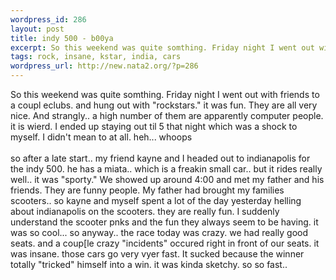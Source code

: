```yaml
--- 
wordpress_id: 286
layout: post
title: indy 500 - b00ya
excerpt: So this weekend was quite somthing. Friday night I went out with friends to a coupl eclubs. and hung out with "rockstars." it was fun. They are all very nice. And strangly.. a high number of them are apparently computer people. it is wierd. I ended up staying out til 5 that night which was a shock to myself. I didn't mean to at all. heh... whoopsso after a late start.. my friend kayne ...
tags: rock, insane, kstar, india, cars
wordpress_url: http://new.nata2.org/?p=286
---
```

So this weekend was quite somthing. Friday night I went out with friends to a coupl eclubs. and hung out with "rockstars." it was fun. They are all very nice. And strangly.. a high number of them are apparently computer people. it is wierd. I ended up staying out til 5 that night which was a shock to myself. I didn't mean to at all. heh... whoops<br/><br/>so after a late start.. my friend kayne and I headed out to indianapolis for the indy 500. he has a miata.. which is a freakin small car.. but it rides really well.. it was "sporty." We showed up around 4:00 and met my father and his friends. They are funny people. My father had brought my families scooters.. so kayne and myself spent a lot of the day yesterday helling about indianapolis on the scooters. they are really fun. I suddenly understand the scooter pnks and the fun they always seem to be having. it was so cool... so anyway.. the race today was crazy. we had really good seats. and a coup[le crazy "incidents" occured right in front of our seats. it was insane. those cars go very vyer fast. It sucked because the winner totally "tricked" himself into a win. it was kinda sketchy. so so fast.. 
